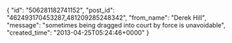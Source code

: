  {
   "id": "506281182741152",
   "post_id": "462493170453287_481209285248342",
   "from_name": "Derek Hill",
   "message": "sometimes being dragged into court by force is unavoidable",
   "created_time": "2013-04-25T05:24:46+0000"
 }
